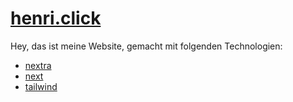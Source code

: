 # [henri.click](https://henri.click)
Hey, das ist meine Website, gemacht mit folgenden Technologien:
- [nextra](https://nextra.site)
- [next](https://nextjs.org)
- [tailwind](https://tailwindcss.com")
